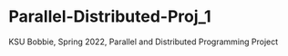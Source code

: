 # Parallel-Distributed-Proj_1
KSU Bobbie, Spring 2022, Parallel and Distributed Programming Project
